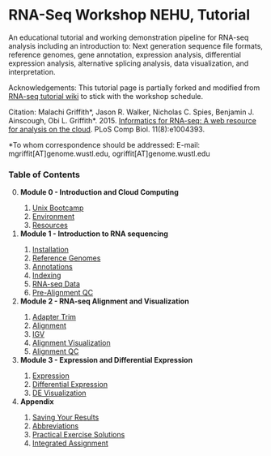 # RNA-Seq Workshop NEHU, Tutorial

An educational tutorial and working demonstration pipeline for RNA-seq analysis including an introduction to: Next generation sequence file formats, reference genomes, gene annotation, expression analysis, differential expression analysis, alternative splicing analysis, data visualization, and interpretation.

Acknowledgements:
This tutorial page is partially forked and modified from <a href="https://github.com/griffithlab/rnaseq_tutorial/wiki">RNA-seq tutorial wiki</a> to stick with the workshop schedule.

Citation:
Malachi Griffith\*, Jason R. Walker, Nicholas C. Spies, Benjamin J. Ainscough, Obi L. Griffith\*. 2015. <a href="http://dx.doi.org/10.1371/journal.pcbi.1004393">Informatics for RNA-seq: A web resource for analysis on the cloud</a>. PLoS Comp Biol. 11(8):e1004393.

\*To whom correspondence should be addressed: E-mail: mgriffit[AT]genome.wustl.edu, ogriffit[AT]genome.wustl.edu


### Table of Contents
<ol start="0">
  <li><strong>Module 0 - Introduction and Cloud Computing</strong></li>
  <ol start="i">
   <li><a href="https://github.com/naveenluke/tut/wiki/UNIX and R bootcamp">Unix Bootcamp</a></li>
   <li><a href="https://github.com/naveenluke/tut/wiki/Environment">Environment</a></li>
   <li><a href="https://github.com/naveenluke/tut/wiki/Resources">Resources</a></li>
  </ol>
  <li><strong>Module 1 - Introduction to RNA sequencing</strong></li>
  <ol start="i">
   <li><a href="https://github.com/naveenluke/tut/wiki/Installation">Installation</a></li>
   <li><a href="https://github.com/naveenluke/tut/wiki/Reference-Genome">Reference Genomes</a></li>
   <li><a href="https://github.com/naveenluke/tut/wiki/Annotation">Annotations</a></li>
   <li><a href="https://github.com/naveenluke/tut/wiki/Indexing">Indexing</a></li>
   <li><a href="https://github.com/naveenluke/tut/wiki/RNAseq-Data">RNA-seq Data</a></li>
   <li><a href="https://github.com/naveenluke/tut/wiki/PreAlignment-QC">Pre-Alignment QC</a></li>
  </ol>
  <li><strong>Module 2 - RNA-seq Alignment and Visualization</strong></li>
  <ol start="i">
   <li><a href="https://github.com/naveenluke/tut/wiki/Adapter-Trim">Adapter Trim</a></li>
   <li><a href="https://github.com/naveenluke/tut/wiki/Alignment">Alignment</a></li>
   <li><a href="https://github.com/naveenluke/tut/wiki/IGV-Tutorial">IGV</a></li>
   <li><a href="https://github.com/naveenluke/tut/wiki/PostAlignment-Visualization">Alignment Visualization</a></li>
   <li><a href="https://github.com/naveenluke/tut/wiki/PostAlignment-QC">Alignment QC</a></li>
  </ol>
  <li><strong>Module 3 - Expression and Differential Expression</strong></li>
  <ol start="i">
   <li><a href="https://github.com/naveenluke/tut/wiki/Expression">Expression</a></li>
   <li><a href="https://github.com/naveenluke/tut/wiki/Differential-Expression">Differential Expression</a></li>
   <li><a href="https://github.com/naveenluke/tut/wiki/DE-Visualization">DE Visualization</a></li>
  </ol>
  <li><strong>Appendix</strong></li>
  <ol start="i">
   <li><a href="https://github.com/naveenluke/tut/wiki/Saving-Your-Results">Saving Your Results</a></li>
   <li><a href="https://github.com/naveenluke/tut/wiki/Abbreviations">Abbreviations</a></li>
   <li><a href="https://github.com/naveenluke/tut/wiki/Solutions">Practical Exercise Solutions</a></li>
   <li><a href="https://github.com/naveenluke/tut/wiki/Integrated-Assignment">Integrated Assignment</a></li>
  </ol>
</ol>
